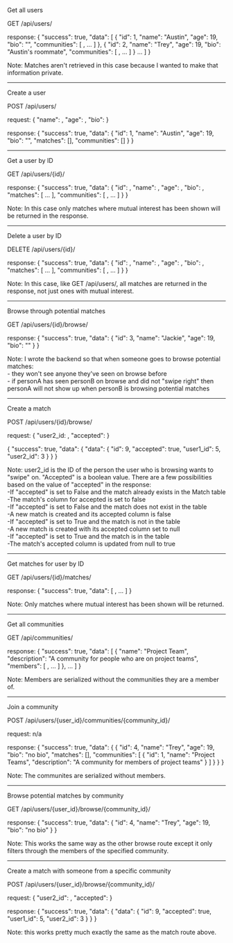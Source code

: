 Get all users

GET /api/users/

response:
{
    "success": true,
    "data": [
        {
            "id": 1,
            "name": "Austin",
            "age": 19,
            "bio": "",
            "communities": [ <SERIALIZED COMMUNITY>, ... ]
        },
        {
            "id": 2,
            "name": "Trey",
            "age": 19,
            "bio": "Austin's roommate",
            "communities": [ <SERIALIZED COMMUNITY>, ... ]
        }
        ...
    ]
}

Note: Matches aren't retrieved in this case because I wanted to make that
information private.
________________________________________________________________________________

Create a user

POST /api/users/

request:
{
    "name": <USER INPUT>,
    "age": <USER INPUT>,
    "bio": <USER INPUT>
}

response:
{
    "success": true,
    "data": {
        "id": 1,
        "name": "Austin",
        "age": 19,
        "bio": "",
        "matches": [],
        "communities": []
    }
}
________________________________________________________________________________

Get a user by ID

GET /api/users/{id}/

response:
{
    "success": true,
    "data": {
        "id": <ID>,
        "name": <USER INPUT FOR NAME>,
        "age": <USER INPUT FOR AGE>,
        "bio": <USER INPUT FOR BIO>,
        "matches": [ <SERIALIZED MATCH> ... ],
        "communities": [ <SERIALIZED COMMUNITY>, ... ]
    }
}

Note: In this case only matches where mutual interest has been shown will be
returned in the response.
________________________________________________________________________________

Delete a user by ID

DELETE /api/users/{id}/

response:
{
    "success": true,
    "data": {
        "id": <ID>,
        "name": <USER INPUT FOR NAME>,
        "age": <USER INPUT FOR AGE>,
        "bio": <USER INPUT FOR BIO>,
        "matches": [ <SERIALIZED MATCH> ... ],
        "communities": [ <SERIALIZED COMMUNITY>, ... ]
    }
}

Note: In this case, like GET /api/users/, all matches are returned in the
response, not just ones with mutual interest.
________________________________________________________________________________

Browse through potential matches

GET /api/users/{id}/browse/

response:
{
    "success": true,
    "data": {
        "id": 3,
        "name": "Jackie",
        "age": 19,
        "bio": ""
    }
}

Note: I wrote the backend so that when someone goes to browse potential matches:  
    - they won't see anyone they've seen on browse before  
    - if personA has seen personB on browse and did not "swipe right" then
    personA will not show up when personB is browsing potential matches
________________________________________________________________________________

Create a match

POST /api/users/{id}/browse/

request:
{
    "user2_id: <USER INPUT>,
    "accepted": <USER INPUT>
}

{
    "success": true,
    "data": {
        "data": {
        "id": 9,
        "accepted": true,
        "user1_id": 5,
        "user2_id": 3
    }
    }
}

Note: user2_id is the ID of the person the user who is browsing wants to "swipe"
on. "Accepted" is a boolean value. There are a few possibilities based on the
value of "accepted" in the response:  
    -If "accepted" is set to False and the match already exists in the Match table  
        -The match's column for accepted is set to false  
    -If "accepted" is set to False and the match does not exist in the table  
        -A new match is created and its accepted column is false  
    -If "accepted" is set to True and the match is not in the table  
        -A new match is created with its accepted column set to null  
    -If "accepted" is set to True and the match is in the table  
        -The match's accepted column is updated from null to true
________________________________________________________________________________

Get matches for user by ID

GET /api/users/{id}/matches/

response:
{
    "success": true,
    "data": [ <SERIALIZED MATCH>, ... ]
}

Note: Only matches where mutual interest has been shown will be returned.
________________________________________________________________________________

Get all communities

GET /api/communities/

response:
{
    "success": true,
    "data": [
        {
            "name": "Project Team",
            "description": "A community for people who are on project teams",
            "members": [ <SERIALIZED USER>, ... ]
        },
        ...
    ]
}

Note: Members are serialized without the communities they are a member of.
________________________________________________________________________________

Join a community

POST /api/users/{user_id}/communities/{community_id}/

request: n/a

response:
{
    "success": true,
    "data": {
        {
        "id": 4,
        "name": "Trey",
        "age": 19,
        "bio": "no bio",
        "matches": [],
        "communities": [
            {
                "id": 1,
                "name": "Project Teams",
                "description": "A community for members of project teams"
            }
        ]
    }
    }
}

Note: The communites are serialized without members.
________________________________________________________________________________

Browse potential matches by community

GET /api/users/{user_id}/browse/{community_id}/

response:
{
    "success": true,
    "data": {
        "id": 4,
        "name": "Trey",
        "age": 19,
        "bio": "no bio"
    }
}

Note: This works the same way as the other browse route except it only filters through
the members of the specified community.
________________________________________________________________________________

Create a match with someone from a specific community

POST /api/users/{user_id}/browse/{community_id}/

request:
{
    "user2_id": <USER INPUT>,
    "accepted": <USER INPUT>
}

response:
{
    "success": true,
    "data": {
        "data": {
        "id": 9,
        "accepted": true,
        "user1_id": 5,
        "user2_id": 3
    }
    }
}

Note: this works pretty much exactly the same as the match route above.
